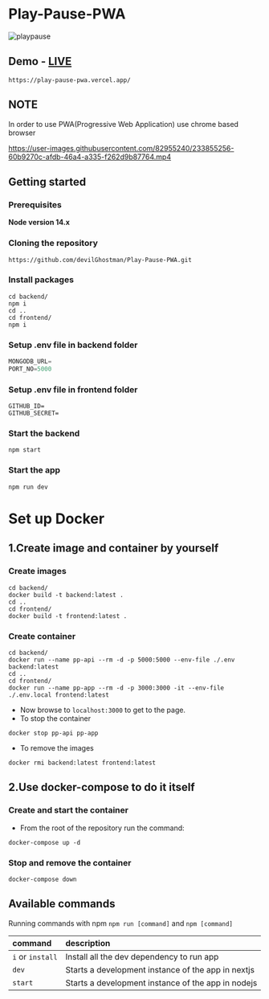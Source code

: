# Play-Pause-PWA
![playpause](https://user-images.githubusercontent.com/82955240/233841321-ac627571-f883-4909-bed3-73108845b801.png)
## Demo - [LIVE](https://play-pause-pwa.vercel.app/)
```shell
https://play-pause-pwa.vercel.app/
```

## NOTE
In order to use PWA(Progressive Web Application) use chrome based browser

https://user-images.githubusercontent.com/82955240/233855256-60b9270c-afdb-46a4-a335-f262d9b87764.mp4


## Getting started
### Prerequisites

**Node version 14.x**

### Cloning the repository

```shell
https://github.com/devilGhostman/Play-Pause-PWA.git
```

### Install packages

```shell
cd backend/
npm i
cd ..
cd frontend/
npm i
```

### Setup .env file in backend folder


```js
MONGODB_URL=
PORT_NO=5000
```

### Setup .env file in frontend folder


```jsdocker 
GITHUB_ID=
GITHUB_SECRET=
```

### Start the backend

```shell
npm start
```

### Start the app

```shell
npm run dev
```
# Set up Docker
## 1.Create image and container by yourself
### Create images
```shell
cd backend/
docker build -t backend:latest .
cd ..
cd frontend/
docker build -t frontend:latest .
```
### Create container 
```shel
cd backend/
docker run --name pp-api --rm -d -p 5000:5000 --env-file ./.env backend:latest
cd ..
cd frontend/
docker run --name pp-app --rm -d -p 3000:3000 -it --env-file ./.env.local frontend:latest
```
- Now browse to `localhost:3000` to get to the page. 
- To stop the container
```shell
docker stop pp-api pp-app
```
- To remove the images
```shell
docker rmi backend:latest frontend:latest
```

## 2.Use docker-compose to do it itself
### Create and start the container
- From the root of the repository run the command:
```shell
docker-compose up -d
```
### Stop and remove the container
```shell
docker-compose down
```


## Available commands

Running commands with npm `npm run [command]` and `npm [command]`

| command         | description                                        |
| :-------------- | :------------------------------------------------- |
| `i` or `install`| Install all the dev dependency to run app          |
| `dev`           | Starts a development instance of the app in nextjs |
| `start`         | Starts a development instance of the app in nodejs |
